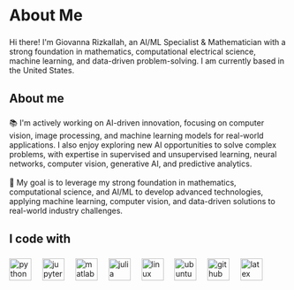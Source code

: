<h1 align="left">About Me</h1>

###

<p align="left">Hi there! I'm Giovanna Rizkallah, an AI/ML Specialist & Mathematician with a strong foundation in mathematics, computational electrical science, machine learning, and data-driven problem-solving. I am currently based in the United States. </p>

###

<h2 align="left">About me</h2>

###


📚 I'm actively working on AI-driven innovation, focusing on computer vision, image processing, and machine learning models for real-world applications. I also enjoy exploring new AI opportunities to solve complex problems, with expertise in supervised and unsupervised learning, neural networks, computer vision, generative AI, and predictive analytics. <br><br>🎯 My goal is to leverage my strong foundation in mathematics, computational science, and AI/ML to develop advanced technologies, applying machine learning, computer vision, and data-driven solutions to real-world industry challenges.</p>

###

<h2 align="left">I code with</h2>

###

<div align="left">
  <img src="https://cdn.jsdelivr.net/gh/devicons/devicon/icons/python/python-original.svg" height="40" alt="python logo"  />
  <img width="12" />
  <img src="https://cdn.jsdelivr.net/gh/devicons/devicon/icons/jupyter/jupyter-original.svg" height="40" alt="jupyter logo"  />
  <img width="12" />
  <img src="https://cdn.jsdelivr.net/gh/devicons/devicon/icons/matlab/matlab-original.svg" height="40" alt="matlab logo"  />
  <img width="12" />
  <img src="https://cdn.jsdelivr.net/gh/devicons/devicon/icons/julia/julia-original.svg" height="40" alt="julia logo"  />
  <img width="12" />
  <img src="https://cdn.jsdelivr.net/gh/devicons/devicon/icons/linux/linux-original.svg" height="40" alt="linux logo"  />
  <img width="12" />
  <img src="https://cdn.jsdelivr.net/gh/devicons/devicon/icons/ubuntu/ubuntu-plain.svg" height="40" alt="ubuntu logo"  />
  <img width="12" />
  <img src="https://cdn.jsdelivr.net/gh/devicons/devicon/icons/github/github-original.svg" height="40" alt="github logo"  />
  <img width="12" />
  <img src="https://cdn.jsdelivr.net/gh/devicons/devicon/icons/latex/latex-original.svg" height="40" alt="latex logo"  />
  <img width="12" />
